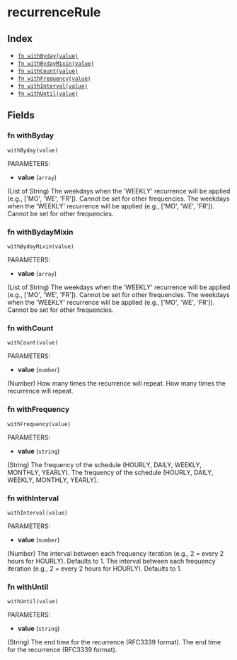 # recurrenceRule



## Index

* [`fn withByday(value)`](#fn-withbyday)
* [`fn withBydayMixin(value)`](#fn-withbydaymixin)
* [`fn withCount(value)`](#fn-withcount)
* [`fn withFrequency(value)`](#fn-withfrequency)
* [`fn withInterval(value)`](#fn-withinterval)
* [`fn withUntil(value)`](#fn-withuntil)

## Fields

### fn withByday

```jsonnet
withByday(value)
```

PARAMETERS:

* **value** (`array`)

(List of String) The weekdays when the 'WEEKLY' recurrence will be applied (e.g., ['MO', 'WE', 'FR']). Cannot be set for other frequencies.
The weekdays when the 'WEEKLY' recurrence will be applied (e.g., ['MO', 'WE', 'FR']). Cannot be set for other frequencies.
### fn withBydayMixin

```jsonnet
withBydayMixin(value)
```

PARAMETERS:

* **value** (`array`)

(List of String) The weekdays when the 'WEEKLY' recurrence will be applied (e.g., ['MO', 'WE', 'FR']). Cannot be set for other frequencies.
The weekdays when the 'WEEKLY' recurrence will be applied (e.g., ['MO', 'WE', 'FR']). Cannot be set for other frequencies.
### fn withCount

```jsonnet
withCount(value)
```

PARAMETERS:

* **value** (`number`)

(Number) How many times the recurrence will repeat.
How many times the recurrence will repeat.
### fn withFrequency

```jsonnet
withFrequency(value)
```

PARAMETERS:

* **value** (`string`)

(String) The frequency of the schedule (HOURLY, DAILY, WEEKLY, MONTHLY, YEARLY).
The frequency of the schedule (HOURLY, DAILY, WEEKLY, MONTHLY, YEARLY).
### fn withInterval

```jsonnet
withInterval(value)
```

PARAMETERS:

* **value** (`number`)

(Number) The interval between each frequency iteration (e.g., 2 = every 2 hours for HOURLY). Defaults to 1.
The interval between each frequency iteration (e.g., 2 = every 2 hours for HOURLY). Defaults to 1.
### fn withUntil

```jsonnet
withUntil(value)
```

PARAMETERS:

* **value** (`string`)

(String) The end time for the recurrence (RFC3339 format).
The end time for the recurrence (RFC3339 format).